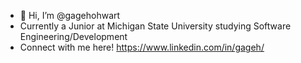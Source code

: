 - 👋 Hi, I’m @gagehohwart
- Currently a Junior at Michigan State University studying Software Engineering/Development
- Connect with me here!
  https://www.linkedin.com/in/gageh/

